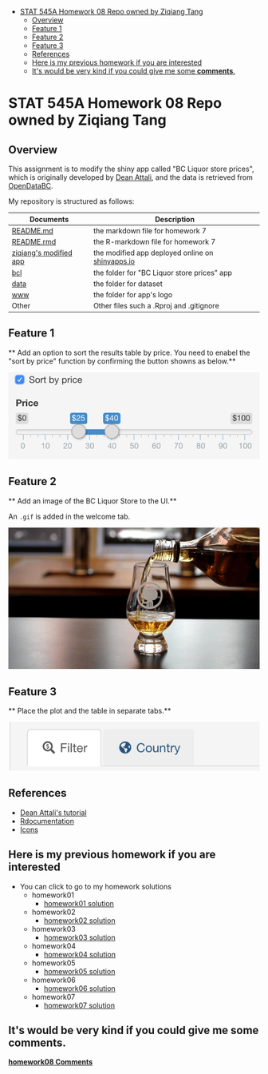 -   [STAT 545A Homework 08 Repo owned by Ziqiang Tang](#stat-545a-homework-08-repo-owned-by-ziqiang-tang)
    -   [Overview](#overview)
    -   [Feature 1](#feature-1)
    -   [Feature 2](#feature-2)
    -   [Feature 3](#feature-3)
    -   [References](#references)
    -   [Here is my previous homework if you are interested](#here-is-my-previous-homework-if-you-are-interested)
    -   [It's would be very kind if you could give me some **comments**.](#its-would-be-very-kind-if-you-could-give-me-some-comments.)

STAT 545A Homework 08 Repo owned by Ziqiang Tang
================================================

Overview
--------

This assignment is to modify the shiny app called "BC Liquor store prices", which is originally developed by [Dean Attali](https://github.com/daattali/shiny-server/tree/master/bcl), and the data is retrieved from [OpenDataBC](https://www.opendatabc.ca/dataset/bc-liquor-store-product-price-list-current-prices).

My repository is structured as follows:

| Documents                                                                                  | Description                                                                  |
|--------------------------------------------------------------------------------------------|------------------------------------------------------------------------------|
| [README.md](https://github.com/STAT545-UBC-students/hw08-ziqiangt/blob/master/README.md)   | the markdown file for homework 7                                             |
| [README.rmd](https://github.com/STAT545-UBC-students/hw08-ziqiangt/blob/master/README.Rmd) | the R-markdown file for homework 7                                           |
| [ziqiang's modified app](https://ziqiangt.shinyapps.io/BC_liquor_app/)                     | the modified app deployed online on [shinyapps.io](http://www.shinyapps.io/) |
| [bcl](https://github.com/STAT545-UBC-students/hw08-ziqiangt/tree/master/bcl)               | the folder for "BC Liquor store prices" app                                  |
| [data](https://github.com/STAT545-UBC-students/hw08-ziqiangt/tree/master/bcl/data)         | the folder for dataset                                                       |
| [www](https://github.com/STAT545-UBC-students/hw08-ziqiangt/tree/master/bcl/www)           | the folder for app's logo                                                    |
| Other                                                                                      | Other files such a .Rproj and .gitignore                                     |

Feature 1
---------

\*\* Add an option to sort the results table by price. You need to enabel the "sort by price" function by confirming the button showns as below.\*\*

![](./image/sort_by_price.png)

Feature 2
---------

\*\* Add an image of the BC Liquor Store to the UI.\*\*

An `.gif` is added in the welcome tab.

![](./bcl/www/logo.gif)

Feature 3
---------

\*\* Place the plot and the table in separate tabs.\*\*

![](./image/tapsetPanel.png)

References
----------

-   [Dean Attali's tutorial](http://deanattali.com/blog/building-shiny-apps-tutorial/)
-   [Rdocumentation](https://www.rdocumentation.org/)
-   [Icons](http://fontawesome.io/icons/)

Here is my previous homework if you are interested
--------------------------------------------------

-   You can click to go to my homework solutions
    -   homework01
        -   [homework01 solution](https://github.com/STAT545-UBC-students/hw01-ziqiangt)
    -   homework02
        -   [homework02 solution](https://github.com/STAT545-UBC-students/hw02-ziqiangt)
    -   homework03
        -   [homework03 solution](https://github.com/STAT545-UBC-students/hw03-ziqiangt)
    -   homework04
        -   [homework04 solution](https://github.com/STAT545-UBC-students/hw04-ziqiangt)
    -   homework05
        -   [homework05 solution](https://github.com/STAT545-UBC-students/hw05-ziqiangt)
    -   homework06
        -   [homework06 solution](https://github.com/STAT545-UBC-students/hw06-ziqiangt)
    -   homework07
        -   [homework07 solution](https://github.com/STAT545-UBC-students/hw07-ziqiangt)

It's would be very kind if you could give me some **comments**.
---------------------------------------------------------------

**[homework08 Comments](https://github.com/STAT545-UBC-students/hw08-ziqiangt/issues)**
